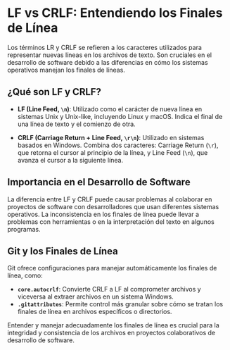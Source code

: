 
# LF vs CRLF: Entendiendo los Finales de Línea

Los términos LR y CRLF se refieren a los caracteres utilizados para representar nuevas líneas en los archivos de texto. Son cruciales en el desarrollo de software debido a las diferencias en cómo los sistemas operativos manejan los finales de líneas.

## ¿Qué son LF y CRLF?

- **LF (Line Feed, `\n`)**: Utilizado como el carácter de nueva línea en sistemas Unix y Unix-like, incluyendo Linux y macOS. Indica el final de una línea de texto y el comienzo de otra.

- **CRLF (Carriage Return + Line Feed, `\r\n`)**: Utilizado en sistemas basados en Windows. Combina dos caracteres: Carriage Return (`\r`), que retorna el cursor al principio de la línea, y Line Feed (`\n`), que avanza el cursor a la siguiente línea.

## Importancia en el Desarrollo de Software

La diferencia entre LF y CRLF puede causar problemas al colaborar en proyectos de software con desarrolladores que usan diferentes sistemas operativos. La inconsistencia en los finales de línea puede llevar a problemas con herramientas o en la interpretación del texto en algunos programas.

## Git y los Finales de Línea

Git ofrece configuraciones para manejar automáticamente los finales de línea, como:

- **`core.autocrlf`**: Convierte CRLF a LF al comprometer archivos y viceversa al extraer archivos en un sistema Windows.
- **`.gitattributes`**: Permite control más granular sobre cómo se tratan los finales de línea en archivos específicos o directorios.

Entender y manejar adecuadamente los finales de línea es crucial para la integridad y consistencia de los archivos en proyectos colaborativos de desarrollo de software.
